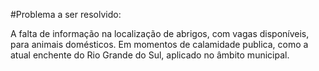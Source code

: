 #Problema a ser resolvido:

A falta de informação na localização de abrigos,  com vagas disponíveis, para animais domésticos. Em momentos de calamidade publica, como a atual enchente do Rio Grande do Sul, aplicado no âmbito municipal.
